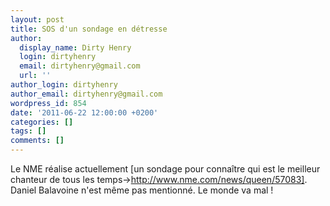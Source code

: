```yaml
---
layout: post
title: SOS d'un sondage en détresse
author:
  display_name: Dirty Henry
  login: dirtyhenry
  email: dirtyhenry@gmail.com
  url: ''
author_login: dirtyhenry
author_email: dirtyhenry@gmail.com
wordpress_id: 854
date: '2011-06-22 12:00:00 +0200'
categories: []
tags: []
comments: []
---
```

Le NME réalise actuellement [un sondage pour connaître qui est le meilleur chanteur de tous les temps->http://www.nme.com/news/queen/57083]. Daniel Balavoine n'est même pas mentionné. Le monde va mal !

